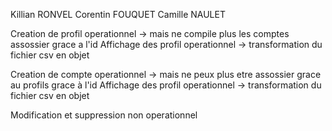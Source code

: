 Killian RONVEL
Corentin FOUQUET
Camille NAULET

Creation de profil operationnel -> mais ne compile plus les comptes assossier grace a l'id
Affichage des profil operationnel -> transformation du fichier csv en objet

Creation de compte operationnel -> mais ne peux plus etre assossier grace au profils grace à l'id
Affichage des profil operationnel -> transformation du fichier csv en objet

Modification et suppression non operationnel
